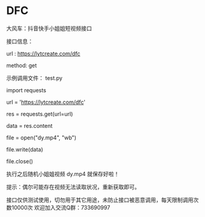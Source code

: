 # DFC
大风车：抖音快手小姐姐短视频接口

接口信息：

url : https://lytcreate.com/dfc

method: get

示例调用文件：
test.py



import requests

url = 'https://lytcreate.com/dfc'

res = requests.get(url=url)

data = res.content

file = open("dy.mp4", "wb")

file.write(data)

file.close()




执行之后随机小姐姐视频 dy.mp4 就保存好啦！

提示：偶尔可能存在视频无法读取状况，重新获取即可。

接口仅供测试使用，切勿用于其它用途，未防止接口被恶意调用，每天限制调用次数10000次
欢迎加入交流Q群：733690997

